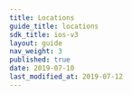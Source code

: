 ```yaml
---
title: Locations
guide_title: locations
sdk_title: ios-v3
layout: guide
nav_weight: 3
published: true
date: 2019-07-10
last_modified_at: 2019-07-12
---
```

